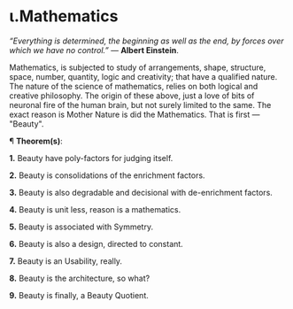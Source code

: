 # ι.Mathematics
<i>“Everything is determined, the beginning as well as the end, by forces over which we have no control.”</i> ― <b>Albert Einstein</b>.

Mathematics, is subjected to study of arrangements, shape, structure, space, number, quantity, logic and creativity; that have a qualified nature. The nature of the science of mathematics, relies on both logical and creative philosophy. The origin of these above, just a love of bits of neuronal fire of the human brain, but not surely limited to the same. The exact reason is Mother Nature is did the Mathematics. That is first — "Beauty".

¶ <b>Theorem(s)</b>:

<b>1.</b> Beauty have poly-factors for judging itself.

<b>2.</b> Beauty is consolidations of the enrichment factors.

<b>3.</b> Beauty is also degradable and decisional with de-enrichment factors.

<b>4.</b> Beauty is unit less, reason is a mathematics.

<b>5.</b> Beauty is associated with Symmetry.

<b>6.</b> Beauty is also a design, directed to constant.

<b>7.</b> Beauty is an Usability, really.

<b>8.</b> Beauty is the architecture, so what?

<b>9.</b> Beauty is finally, a Beauty Quotient.
